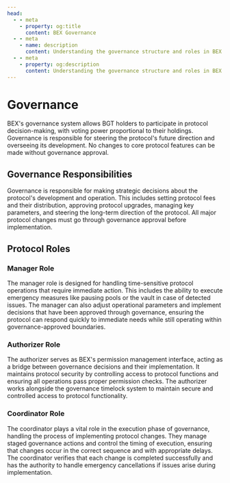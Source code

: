 ```yaml
---
head:
  - - meta
    - property: og:title
      content: BEX Governance
  - - meta
    - name: description
      content: Understanding the governance structure and roles in BEX Protocol
  - - meta
    - property: og:description
      content: Understanding the governance structure and roles in BEX Protocol
---
```


# Governance

BEX's governance system allows BGT holders to participate in protocol decision-making, with voting power proportional to their holdings. Governance is responsible for steering the protocol's future direction and overseeing its development. No changes to core protocol features can be made without governance approval.

## Governance Responsibilities

Governance is responsible for making strategic decisions about the protocol's development and operation. This includes setting protocol fees and their distribution, approving protocol upgrades, managing key parameters, and steering the long-term direction of the protocol. All major protocol changes must go through governance approval before implementation.

## Protocol Roles

### Manager Role

The manager role is designed for handling time-sensitive protocol operations that require immediate action. This includes the ability to execute emergency measures like pausing pools or the vault in case of detected issues. The manager can also adjust operational parameters and implement decisions that have been approved through governance, ensuring the protocol can respond quickly to immediate needs while still operating within governance-approved boundaries.

### Authorizer Role

The authorizer serves as BEX's permission management interface, acting as a bridge between governance decisions and their implementation. It maintains protocol security by controlling access to protocol functions and ensuring all operations pass proper permission checks. The authorizer works alongside the governance timelock system to maintain secure and controlled access to protocol functionality.

### Coordinator Role

The coordinator plays a vital role in the execution phase of governance, handling the process of implementing protocol changes. They manage staged governance actions and control the timing of execution, ensuring that changes occur in the correct sequence and with appropriate delays. The coordinator verifies that each change is completed successfully and has the authority to handle emergency cancellations if issues arise during implementation.
